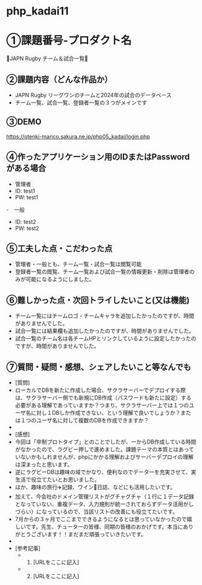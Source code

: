 # php_kadai11
# ①課題番号-プロダクト名

🏉JAPN Rugby チーム＆試合一覧🏉

## ②課題内容（どんな作品か）

- JAPN Rugby リーグワンのチームと2024年の試合のデータベース
- チーム一覧、試合一覧、登録者一覧の３つがメインです

## ③DEMO

https://otenki-marico.sakura.ne.jp/php05_kadai/login.php

## ④作ったアプリケーション用のIDまたはPasswordがある場合

- 管理者
- ID: test1
- PW: test1

-　一般
- ID: test2
- PW: test2
  
## ⑤工夫した点・こだわった点

- 管理者・一般とも、チーム一覧・試合一覧は閲覧可能
- 登録者一覧の閲覧、チーム一覧および試合一覧の情報更新・削除は管理者のみが可能になるようにしました。

## ⑥難しかった点・次回トライしたいこと(又は機能)

- チーム一覧にはチームロゴ・チームキャラを追加したかったのですが、時間がありませんでした。
- 試合一覧には結果欄も追加したかったのですが、時間がありませんでした。
- 試合一覧のチーム名は各チームHPとリンクしているように設定したかったのですが、時間がありませんでした。

## ⑦質問・疑問・感想、シェアしたいこと等なんでも

- [質問]
- ローカルでDBを新たに作成した場合、サクラサーバーでデプロイする際は、サクラサーバー側でも新規にDB作成（パスワードも新たに設定）する必要がある理解であっていますか？つまり、サクラサーバー上では１つのユーザ名に対し１DBしか作成できない、という理解で良いでしょうか？または１つのユーザ名に対して複数のDBを作成できますか？
- 
- [感想]
- 今回は「卒制プロトタイプ」とのことでしたが、一からDB作成している時間がなかったので、ラグビー押しで進めました。課題テーマの本質とはあっていないかもしれませんが、phpにかかる理解およびサーバーデプロイの理解は深まったと思います。
- 逆にラグビーDBは趣味の域でかなり、便利なのでデーターを充実させて、実生活で役立てたいとお思いました。
- ほか、趣味の旅行✈️記録、ワイン🍷日誌、などにも活用したいです。
- 加えて、今会社のドメイン管理リストがグチャグチャ（１行に１データ記録となっていない、重複データ、入力規則が統一されておらずデータ活用がしづらい）になっているので、当該リストの改善にも役立てたいです。
- 7月からの３ヶ月でここまでできるようになるとは思っていなかったので嬉しいです。先生、チューターの皆様、同期の皆様のおかげです。本当にありがとうございます！！まだまだ頑張っていきたいです。
- 
- [参考記事]
  - 1. [URLをここに記入]
  - 2. [URLをここに記入]
